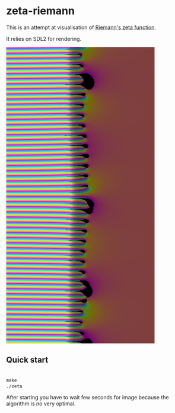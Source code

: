 # zeta-riemann

This is an attempt at visualisation of [Riemann's zeta function](https://en.wikipedia.org/wiki/Riemann_zeta_function).

It relies on SDL2 for rendering.

![screenshot](./zeta.bmp)

## Quick start

```console

make
./zeta

```

After starting you have to wait few seconds for image because the algorithm is no very optimal.

